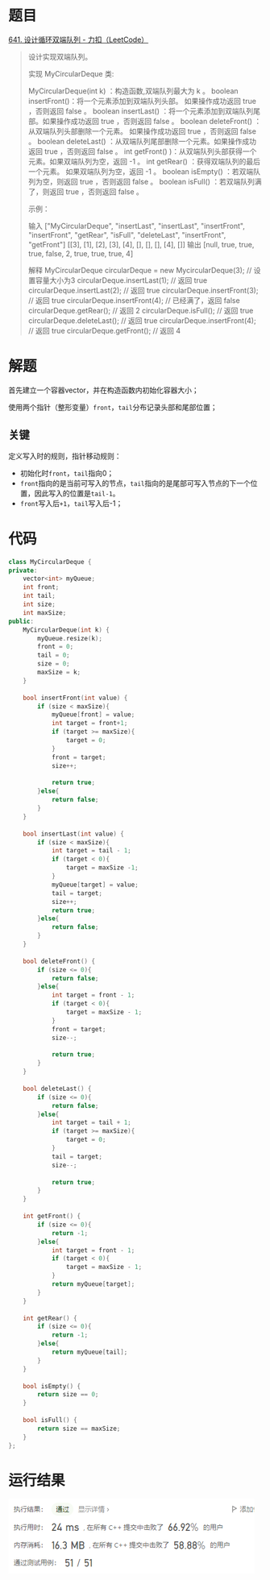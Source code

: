 # 题目

[641. 设计循环双端队列 - 力扣（LeetCode）](https://leetcode.cn/problems/design-circular-deque/)

> 设计实现双端队列。
>
> 实现 MyCircularDeque 类:
>
> MyCircularDeque(int k) ：构造函数,双端队列最大为 k 。
> boolean insertFront()：将一个元素添加到双端队列头部。 如果操作成功返回 true ，否则返回 false 。
> boolean insertLast() ：将一个元素添加到双端队列尾部。如果操作成功返回 true ，否则返回 false 。
> boolean deleteFront() ：从双端队列头部删除一个元素。 如果操作成功返回 true ，否则返回 false 。
> boolean deleteLast() ：从双端队列尾部删除一个元素。如果操作成功返回 true ，否则返回 false 。
> int getFront() )：从双端队列头部获得一个元素。如果双端队列为空，返回 -1 。
> int getRear() ：获得双端队列的最后一个元素。 如果双端队列为空，返回 -1 。
> boolean isEmpty() ：若双端队列为空，则返回 true ，否则返回 false  。
> boolean isFull() ：若双端队列满了，则返回 true ，否则返回 false 。
>
> 示例：
>
> 输入
> ["MyCircularDeque", "insertLast", "insertLast", "insertFront", "insertFront", "getRear", "isFull", "deleteLast", "insertFront", "getFront"]
> [[3], [1], [2], [3], [4], [], [], [], [4], []]
> 输出
> [null, true, true, true, false, 2, true, true, true, 4]
>
> 解释
> MyCircularDeque circularDeque = new MycircularDeque(3); // 设置容量大小为3
> circularDeque.insertLast(1);			        // 返回 true
> circularDeque.insertLast(2);			        // 返回 true
> circularDeque.insertFront(3);			        // 返回 true
> circularDeque.insertFront(4);			        // 已经满了，返回 false
> circularDeque.getRear();  				// 返回 2
> circularDeque.isFull();				        // 返回 true
> circularDeque.deleteLast();			        // 返回 true
> circularDeque.insertFront(4);			        // 返回 true
> circularDeque.getFront();				// 返回 4

# 解题

首先建立一个容器vector，并在构造函数内初始化容器大小；

使用两个指针（整形变量）`front`，`tail`分布记录头部和尾部位置；

## 关键

定义写入时的规则，指针移动规则：

- 初始化时`front`，`tail`指向0；
- `front`指向的是当前可写入的节点，`tail`指向的是尾部可写入节点的下一个位置，因此写入的位置是`tail-1`。
- `front`写入后`+1`，`tail`写入后-1；

# 代码

```c++
class MyCircularDeque {
private:
    vector<int> myQueue;
    int front;
    int tail;
    int size;
    int maxSize;
public:
    MyCircularDeque(int k) {
        myQueue.resize(k);
        front = 0;
        tail = 0;
        size = 0;
        maxSize = k;
    }
    
    bool insertFront(int value) {
        if (size < maxSize){
            myQueue[front] = value;
            int target = front+1;
            if (target >= maxSize){
                target = 0;
            }
            front = target;
            size++;

            return true;
        }else{
            return false;
        }
    }
    
    bool insertLast(int value) {
        if (size < maxSize){
            int target = tail - 1;
            if (target < 0){
                target = maxSize -1;
            }
            myQueue[target] = value;
            tail = target;
            size++;
            return true;
        }else{
            return false;
        }
    }
    
    bool deleteFront() {
        if (size <= 0){
            return false;
        }else{
            int target = front - 1;
            if (target < 0){
                target = maxSize - 1;
            }
            front = target;
            size--;

            return true;
        }
    }
    
    bool deleteLast() {
        if (size <= 0){
            return false;
        }else{
            int target = tail + 1;
            if (target >= maxSize){
                target = 0;
            }
            tail = target;
            size--;

            return true;
        }
    }
    
    int getFront() {
        if (size <= 0){
            return -1;
        }else{
            int target = front - 1;
            if (target < 0){
                target = maxSize - 1;
            }
            return myQueue[target];
        }
    }
    
    int getRear() {
        if (size <= 0){
            return -1;
        }else{
            return myQueue[tail];
        }
    }
  
    bool isEmpty() {
        return size == 0;
    }
    
    bool isFull() {
        return size == maxSize;
    }
};

```



# 运行结果

![image-20220815135848831](assets/image-20220815135848831.png)